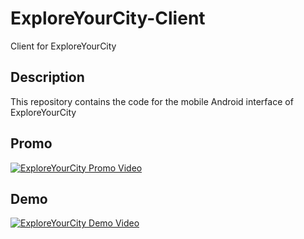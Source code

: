 # ExploreYourCity-Client
Client for ExploreYourCity

## Description
This repository contains the code for the mobile Android interface of ExploreYourCity

## Promo
[![ExploreYourCity Promo Video](http://img.youtube.com/vi/AThaYZiOjIo/0.jpg)](http://www.youtube.com/watch?v=AThaYZiOjIo "ExploreYourCity - Promo")

## Demo
[![ExploreYourCity Demo Video](http://img.youtube.com/vi/2P_LKCSOSPw/0.jpg)](http://www.youtube.com/watch?v=2P_LKCSOSPw "ExploreYourCity - Demo")
